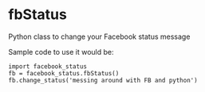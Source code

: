 fbStatus
========

Python class to change your Facebook status message

Sample code to use it would be:

```
import facebook_status
fb = facebook_status.fbStatus()
fb.change_status('messing around with FB and python')
```
